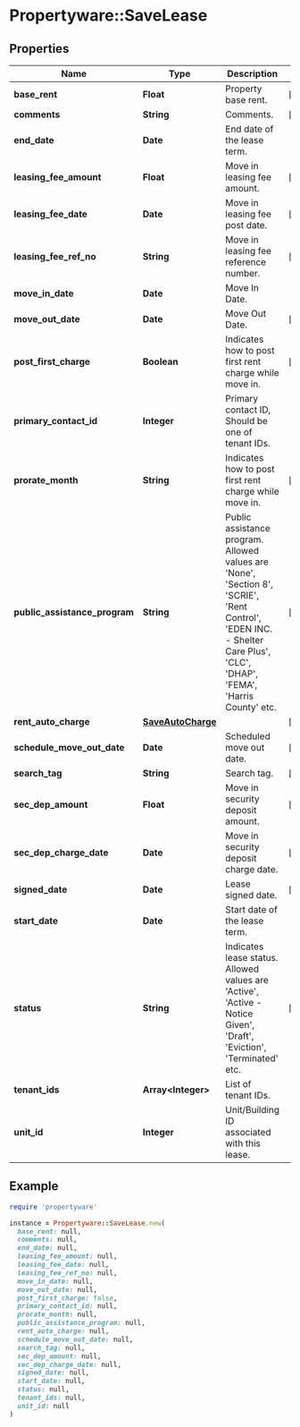 # Propertyware::SaveLease

## Properties

| Name | Type | Description | Notes |
| ---- | ---- | ----------- | ----- |
| **base_rent** | **Float** | Property base rent. | [optional] |
| **comments** | **String** | Comments. | [optional] |
| **end_date** | **Date** | End date of the lease term. |  |
| **leasing_fee_amount** | **Float** | Move in leasing fee amount. | [optional] |
| **leasing_fee_date** | **Date** | Move in leasing fee post date. | [optional] |
| **leasing_fee_ref_no** | **String** | Move in leasing fee reference number. | [optional] |
| **move_in_date** | **Date** | Move In Date. |  |
| **move_out_date** | **Date** | Move Out Date. | [optional] |
| **post_first_charge** | **Boolean** | Indicates how to post first rent charge while move in. | [optional] |
| **primary_contact_id** | **Integer** | Primary contact ID, Should be one of tenant IDs. |  |
| **prorate_month** | **String** | Indicates how to post first rent charge while move in. | [optional] |
| **public_assistance_program** | **String** | Public assistance program. Allowed values are &#39;None&#39;, &#39;Section 8&#39;, &#39;SCRIE&#39;, &#39;Rent Control&#39;, &#39;EDEN INC. - Shelter Care Plus&#39;, &#39;CLC&#39;, &#39;DHAP&#39;, &#39;FEMA&#39;, &#39;Harris County&#39; etc.  | [optional] |
| **rent_auto_charge** | [**SaveAutoCharge**](SaveAutoCharge.md) |  | [optional] |
| **schedule_move_out_date** | **Date** | Scheduled move out date. | [optional] |
| **search_tag** | **String** | Search tag. | [optional] |
| **sec_dep_amount** | **Float** | Move in security deposit amount. | [optional] |
| **sec_dep_charge_date** | **Date** | Move in security deposit charge date. | [optional] |
| **signed_date** | **Date** | Lease signed date. | [optional] |
| **start_date** | **Date** | Start date of the lease term. |  |
| **status** | **String** | Indicates lease status. Allowed values are &#39;Active&#39;, &#39;Active - Notice Given&#39;, &#39;Draft&#39;, &#39;Eviction&#39;, &#39;Terminated&#39; etc.  | [optional] |
| **tenant_ids** | **Array&lt;Integer&gt;** | List of tenant IDs. |  |
| **unit_id** | **Integer** | Unit/Building ID associated with this lease. |  |

## Example

```ruby
require 'propertyware'

instance = Propertyware::SaveLease.new(
  base_rent: null,
  comments: null,
  end_date: null,
  leasing_fee_amount: null,
  leasing_fee_date: null,
  leasing_fee_ref_no: null,
  move_in_date: null,
  move_out_date: null,
  post_first_charge: false,
  primary_contact_id: null,
  prorate_month: null,
  public_assistance_program: null,
  rent_auto_charge: null,
  schedule_move_out_date: null,
  search_tag: null,
  sec_dep_amount: null,
  sec_dep_charge_date: null,
  signed_date: null,
  start_date: null,
  status: null,
  tenant_ids: null,
  unit_id: null
)
```

